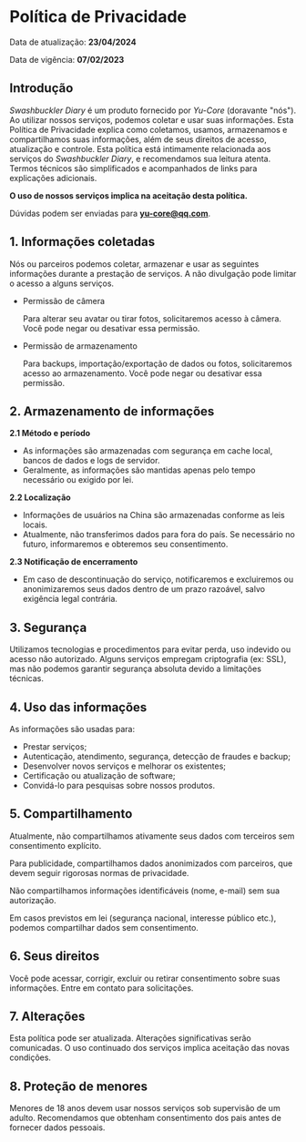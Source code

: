 # Política de Privacidade

Data de atualização: **23/04/2024**

Data de vigência: **07/02/2023**

## Introdução

_Swashbuckler Diary_ é um produto fornecido por _Yu-Core_ (doravante "nós"). Ao utilizar nossos serviços, podemos coletar e usar suas informações. Esta Política de Privacidade explica como coletamos, usamos, armazenamos e compartilhamos suas informações, além de seus direitos de acesso, atualização e controle. Esta política está intimamente relacionada aos serviços do _Swashbuckler Diary_, e recomendamos sua leitura atenta. Termos técnicos são simplificados e acompanhados de links para explicações adicionais.

**O uso de nossos serviços implica na aceitação desta política.**

Dúvidas podem ser enviadas para **yu-core@qq.com**.

## 1. Informações coletadas

Nós ou parceiros podemos coletar, armazenar e usar as seguintes informações durante a prestação de serviços. A não divulgação pode limitar o acesso a alguns serviços.

- Permissão de câmera

    Para alterar seu avatar ou tirar fotos, solicitaremos acesso à câmera. Você pode negar ou desativar essa permissão.

- Permissão de armazenamento

    Para backups, importação/exportação de dados ou fotos, solicitaremos acesso ao armazenamento. Você pode negar ou desativar essa permissão.

## 2. Armazenamento de informações

**2.1 Método e período**

* As informações são armazenadas com segurança em cache local, bancos de dados e logs de servidor.
* Geralmente, as informações são mantidas apenas pelo tempo necessário ou exigido por lei.

**2.2 Localização**

* Informações de usuários na China são armazenadas conforme as leis locais.
* Atualmente, não transferimos dados para fora do país. Se necessário no futuro, informaremos e obteremos seu consentimento.

**2.3 Notificação de encerramento**

* Em caso de descontinuação do serviço, notificaremos e excluiremos ou anonimizaremos seus dados dentro de um prazo razoável, salvo exigência legal contrária.

## 3. Segurança

Utilizamos tecnologias e procedimentos para evitar perda, uso indevido ou acesso não autorizado. Alguns serviços empregam criptografia (ex: SSL), mas não podemos garantir segurança absoluta devido a limitações técnicas.

## 4. Uso das informações

As informações são usadas para:

* Prestar serviços;
* Autenticação, atendimento, segurança, detecção de fraudes e backup;
* Desenvolver novos serviços e melhorar os existentes;
* Certificação ou atualização de software;
* Convidá-lo para pesquisas sobre nossos produtos.

## 5. Compartilhamento

Atualmente, não compartilhamos ativamente seus dados com terceiros sem consentimento explícito.

Para publicidade, compartilhamos dados anonimizados com parceiros, que devem seguir rigorosas normas de privacidade.

Não compartilhamos informações identificáveis (nome, e-mail) sem sua autorização.

Em casos previstos em lei (segurança nacional, interesse público etc.), podemos compartilhar dados sem consentimento.

## 6. Seus direitos

Você pode acessar, corrigir, excluir ou retirar consentimento sobre suas informações. Entre em contato para solicitações.

## 7. Alterações

Esta política pode ser atualizada. Alterações significativas serão comunicadas. O uso continuado dos serviços implica aceitação das novas condições.

## 8. Proteção de menores

Menores de 18 anos devem usar nossos serviços sob supervisão de um adulto. Recomendamos que obtenham consentimento dos pais antes de fornecer dados pessoais.